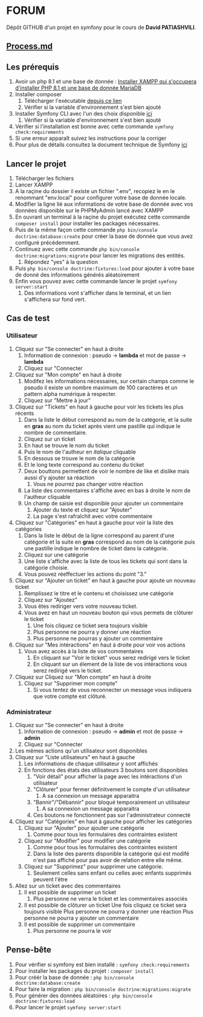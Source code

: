 # FORUM
 
Dépôt GITHUB d'un projet en symfony pour le cours de **David PATIASHVILI**.

## [Process.md](https://github.com/iLuuK/forum/blob/develop/process.md)

## Les prérequis

1. Avoir un php 8.1 et une base de donnée : [Installer XAMPP qui s'occupera d'installer PHP 8.1 et une base de donnée MariaDB](https://www.apachefriends.org/fr/index.html )
2. Installer composer
    1. Télécharger l'exécutable [depuis ce lien](https://getcomposer.org/download/)
    2. Vérifier si la variable d'environnement s'est bien ajouté
3. Installer Symfony CLI avec l'un des choix disponible [ici](https://symfony.com/download)
    1. Vérifier si la variable d'environnement s'est bien ajouté
4. Vérifier si l'installation est bonne avec cette commande `symfony check:requirements`
5. Si une erreur apparaît suivez les instructions pour la corriger
6. Pour plus de détails consultez la document technique de Symfony [ici](https://symfony.com/doc/current/setup.html)

## Lancer le projet

1. Télécharger les fichiers
2. Lancer XAMPP
3. A la raçine du dossier il existe un fichier ".env", recopiez le en le renommant "env.local" pour configurer votre base de donnée locale.
4. Modifier la ligne lié aux informations de votre base de donnée avec vos données disponible sur le PHPMyAdmin lancé avec XAMPP
5. En ouvrant un terminal à la raçine du projet exécutez cette commande `composer install` pour installer les packages nécessaires.
6. Puis de la même façon cette commande `php bin/console doctrine:database:create` pour créer la base de donnée que vous avez configuré précédemment.
7. Continuez avec cette commande `php bin/console doctrine:migrations:migrate` pour lancer les migrations des entités.
    1. Répondez "yes" à la question
8. Puis `php bin/console doctrine:fixtures:load` pour ajouter à votre base de donné des informations générés aléatoirement
9. Enfin vous pouvez avec cette commande lancer le projet `symfony server:start`
    1. Des informations vont s'afficher dans le terminal, et un lien s'affichera sur fond vert.
    
## Cas de test

### Utilisateur

1. Cliquez sur "Se connecter" en haut à droite
    1. Information de connexion : pseudo -> **lambda** et mot de passe -> **lambda**
    2. Cliquez sur "Connecter
2. Cliquez sur "Mon compte" en haut à droite
    1. Modifez les informations nécessaires, sur certain champs comme le pseudo il existe un nombre maximum de 100 caractères et un pattern alpha numérique à respecter.
    2. Cliquez sur "Mettre à jour"
3. Cliquez sur "Tickets" en haut à gauche pour voir les tickets les plus récents
    1. Dans la liste le début correspond au nom de la catégorie, et la suite en **gras** au nom du ticket après vient une pastille qui indique le nombre de commentaire.
    2. Cliquez sur un ticket
    3. En haut se trouve le nom du ticket
    4. Puis le nom de l'autheur en *italique* cliquable
    5. En dessous se trouve le nom de la catégorie
    6. Et le long texte correspond au contenu du ticket
    7. Deux bouttons permettent de voir le nombre de like et dislike mais aussi d'y ajouter sa réaction
        1. Vous ne pourrez pas changer votre réaction
    8. La liste des commentaires s'affiche avec en bas à droite le nom de l'autheur cliquable
    9. Un champ de saisie est disponible pour ajouter un commentaire
        1. Ajouter du texte et cliquez sur "Ajouter"
        2. La page s'est rafraîchit avec votre commentaire
4. Cliquez sur "Catégories" en haut à gauche pour voir la liste des catégories
    1. Dans la liste le début de la ligne correspond au parent d'une catégorie et la suite en **gras** correspond au nom de la catégorie puis une pastille indique le nombre de ticket dans la catégorie.
    2. Cliquez sur une catégorie
    3. Une liste s'affiche avec la liste de tous les tickets qui sont dans la catégorie choisie.
    4. Vous pouvez réeffectuer les actions du point "3."
5. Cliquez sur "Ajouter un ticket" en haut à gauche pour ajoute un nouveau ticket
    1. Remplissez le titre et le contenu et choisissez une catégorie
    2. Cliquez sur "Ajoutez"
    3. Vous êtes rediriger vers votre nouveau ticket.
    4. Vous avez en haut un nouveau bouton qui vous permets de clôturer le ticket
        1. Une fois cliquez ce ticket sera toujours visible
        2. Plus personne ne pourra y donner une réaction
        3. Plus personne ne pourras y ajouter un commentaire
6. Cliquez sur "Mes intéractions" en haut à droite pour voir vos actions
    1. Vous avez accès à la liste de vos commentaires
        1. En cliquant sur "Voir le ticket" vous serez redirigé vers le ticket
        2. En cliquant sur un élement de la liste de vos intéractions vous serez redirigé vers le ticket.
7. Cliquez sur Cliquez sur "Mon compte" en haut à droite
    1. Cliquez sur "Supprimer mon compte"
        1. Si vous tentez de vous reconnecter un message vous indiquera que votre compte est clôturé.


### Administrateur

1. Cliquez sur "Se connecter" en haut à droite
    1. Information de connexion : pseudo -> **admin** et mot de passe -> **admin**
    2. Cliquez sur "Connecter
2. Les mêmes actions qu'un utilisateur sont disponibles
3. Cliquez sur "Liste utilisateurs" en haut à gauche
    1. Les informations de chaque utilisateur y sont affichés
    2. En fonctions des états des utilisateurs 3 boutons sont disponibles
        1. "Voir détail" pour afficher la page avec les intéractions d'un utilisateur
        2. "Clôturer" pour fermer définitvement le compte d'un utilisateur
            1. A sa connexion un message apparaitra
        3. "Bannir"/"Débannir" pour bloqué temporairement un utilisateur
            1. A sa connexion un message apparaitra
        4. Ces boutons ne fonctionnent pas sur l'administrateur connecté
4. Cliquez sur "Catégories" en haut à gauche pour afficher les catégories
    1. Cliquez sur "Ajouter" pour ajouter une catégorie
        1. Comme pour tous les formulaires des contraintes existent
    2. Cliquez sur "Modifier" pour modifier une catégorie
        1. Comme pour tous les formulaires des contraintes existent
        2. Dans la liste des parents disponible la catégorie qui est modifé n'est pas affiché pour pas avoir de relation entre elle même.
    2. Cliquez sur "Supprimez" pour supprimer une catégorie.
        1. Seulement celles sans enfant ou celles avec enfants supprimés peuvent l'être
5. Allez sur un ticket avec des commentaires
    1. Il est possible de supprimer un ticket
        1. Plus personne ne verra le ticket et les commentaires associés
    2. Il est possible de clôturer un ticket
        Une fois cliquez ce ticket sera toujours visible
        Plus personne ne pourra y donner une réaction
        Plus personne ne pourra y ajouter un commentaire
    3. Il est possible de supprimer un commentaire
        1. Plus personne ne pourra le voir

## Pense-bête

1. Pour vérifier si symfony est bien installé : `symfony check:requirements`
2. Pour installer les packages du projet : `composer install`
3. Pour créér la base de donnée : `php bin/console doctrine:database:create`
4. Pour faire la migration : `php bin/console doctrine:migrations:migrate`
5. Pour générer des données aléatoires : `php bin/console doctrine:fixtures:load`
6. Pour lancer le projet `symfony server:start`
